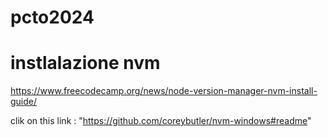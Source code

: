 # pcto2024
# instlalazione nvm

https://www.freecodecamp.org/news/node-version-manager-nvm-install-guide/

clik on this link : "https://github.com/coreybutler/nvm-windows#readme"
